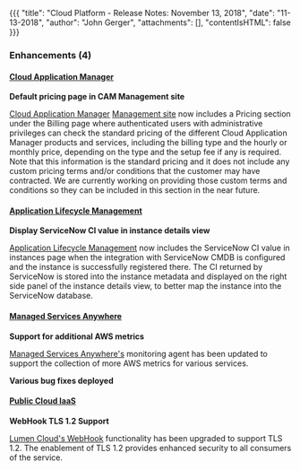 {{{
"title": "Cloud Platform - Release Notes: November 13, 2018",
"date": "11-13-2018",
"author": "John Gerger",
"attachments": [],
"contentIsHTML": false
}}}

### Enhancements (4)

#### [Cloud Application Manager](https://www.ctl.io/cloud-application-manager/)

**Default pricing page in CAM Management site**

[Cloud Application Manager](https://www.ctl.io/cloud-application-manager/) [Management site](https://account.cam.ctl.io/#/billing) now includes a Pricing section under the Billing page where authenticated users with administrative privileges can check the standard pricing of the different Cloud Application Manager products and services, including the billing type and the hourly or monthly price, depending on the type and the setup fee if any is required. Note that this information is the standard pricing and it does not include any custom pricing terms and/or conditions that the customer may have contracted.  We are currently working on providing those custom terms and conditions so they can be included in this section in the near future.

#### [Application Lifecycle Management](https://www.ctl.io/cloud-application-manager/application-lifecycle-management/)

**Display ServiceNow CI value in instance details view**

[Application Lifecycle Management](https://www.ctl.io/cloud-application-manager/application-lifecycle-management/) now includes the ServiceNow CI value in instances page when the integration with ServiceNow CMDB is configured and the instance is successfully registered there. The CI returned by ServiceNow is stored into the instance metadata and displayed on the right side panel of the instance details view, to better map the instance into the ServiceNow database.

#### [Managed Services Anywhere](//www.ctl.io/cloud-application-manager/managed-services-anywhere/)

**Support for additional AWS metrics**

[Managed Services Anywhere's](//www.ctl.io/cloud-application-manager/managed-services-anywhere/) monitoring agent has been updated to support the collection of more AWS metrics for various services.

**Various bug fixes deployed**

#### [Public Cloud IaaS](//www.ctl.io/product-overview/#)

**WebHook TLS 1.2 Support**

[Lumen Cloud's WebHook](//control.ctl.io/Organization/Api/Webhooks) functionality has been upgraded to support TLS 1.2. The enablement of TLS 1.2 provides enhanced security to all consumers of the service.
